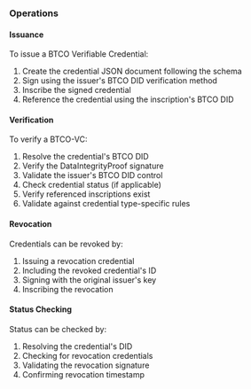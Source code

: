 ### Operations

#### Issuance

To issue a BTCO Verifiable Credential:

1. Create the credential JSON document following the schema
2. Sign using the issuer's BTCO DID verification method
3. Inscribe the signed credential
4. Reference the credential using the inscription's BTCO DID

#### Verification

To verify a BTCO-VC:

1. Resolve the credential's BTCO DID
2. Verify the DataIntegrityProof signature
3. Validate the issuer's BTCO DID control
4. Check credential status (if applicable)
5. Verify referenced inscriptions exist
6. Validate against credential type-specific rules

#### Revocation

Credentials can be revoked by:

1. Issuing a revocation credential
2. Including the revoked credential's ID
3. Signing with the original issuer's key
4. Inscribing the revocation

#### Status Checking

Status can be checked by:

1. Resolving the credential's DID
2. Checking for revocation credentials
3. Validating the revocation signature
4. Confirming revocation timestamp 